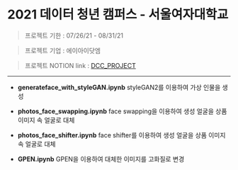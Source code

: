 # 2021 데이터 청년 캠퍼스 - 서울여자대학교

> 프로젝트 기한 : 07/26/21 - 08/31/21

> 프로젝트 기업 : 에이아이닷엠

> 프로젝트 NOTION link : [DCC_PROJECT](https://www.notion.so/pyzoo/5583e1ae7f59444580b0536584d9fc0c?v=fec0a5b9124644a4a5053645e1509b58)
- - -

- **generateface_with_styleGAN.ipynb**
  styleGAN2를 이용하여 가상 인물을 생성

- **photos_face_swapping.ipynb**
  face swapping을 이용하여 생성 얼굴을 상품 이미지 속 얼굴로 대체

- **photos_face_shifter.ipynb**
  face shifter를 이용하여 생성 얼굴을 상품 이미지 속 얼굴로 대체

- **GPEN.ipynb**
  GPEN을 이용하여 대체한 이미지를 고화질로 변경


